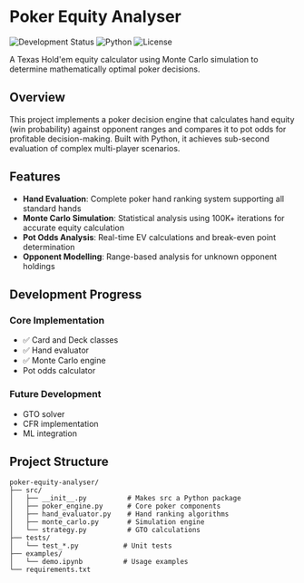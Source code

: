 # Poker Equity Analyser

![Development Status](https://img.shields.io/badge/status-active%20development-yellow)
![Python](https://img.shields.io/badge/python-3.8+-blue)
![License](https://img.shields.io/badge/license-MIT-green)


A Texas Hold'em equity calculator using Monte Carlo simulation to determine mathematically optimal poker decisions.

## Overview

This project implements a poker decision engine that calculates hand equity (win probability) against opponent ranges and compares it to pot odds for profitable decision-making. Built with Python, it achieves sub-second evaluation of complex multi-player scenarios.

## Features

- **Hand Evaluation**: Complete poker hand ranking system supporting all standard hands
- **Monte Carlo Simulation**: Statistical analysis using 100K+ iterations for accurate equity calculation
- **Pot Odds Analysis**: Real-time EV calculations and break-even point determination
- **Opponent Modelling**: Range-based analysis for unknown opponent holdings


## Development Progress
### Core Implementation

- ✅ Card and Deck classes 
- ✅ Hand evaluator
- ✅ Monte Carlo engine
- Pot odds calculator

### Future Development

- GTO solver
- CFR implementation
- ML integration 

## Project Structure
```
poker-equity-analyser/
├── src/
│   ├── __init__.py          # Makes src a Python package
│   ├── poker_engine.py      # Core poker components
│   ├── hand_evaluator.py    # Hand ranking algorithms
│   ├── monte_carlo.py       # Simulation engine
│   └── strategy.py          # GTO calculations
├── tests/
│   └── test_*.py           # Unit tests
├── examples/
│   └── demo.ipynb          # Usage examples
└── requirements.txt
```